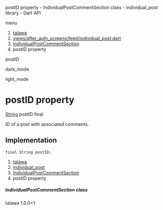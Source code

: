 




postID property - IndividualPostCommentSection class - individual\_post library - Dart API







menu

1. [talawa](../../index.html)
2. [views/after\_auth\_screens/feed/individual\_post.dart](../../file-___home_harshil_Desktop_open-source_palisadoes_talawa_lib_views_after_auth_screens_feed_individual_post/)
3. [IndividualPostCommentSection](../../file-___home_harshil_Desktop_open-source_palisadoes_talawa_lib_views_after_auth_screens_feed_individual_post/IndividualPostCommentSection-class.html)
4. postID property

postID


dark\_mode

light\_mode




# postID property


[String](https://api.flutter.dev/flutter/dart-core/String-class.html)
postID
final

ID of a post with associated comments.


## Implementation

```
final String postID;
```

 


1. [talawa](../../index.html)
2. [individual\_post](../../file-___home_harshil_Desktop_open-source_palisadoes_talawa_lib_views_after_auth_screens_feed_individual_post/)
3. [IndividualPostCommentSection](../../file-___home_harshil_Desktop_open-source_palisadoes_talawa_lib_views_after_auth_screens_feed_individual_post/IndividualPostCommentSection-class.html)
4. postID property

##### IndividualPostCommentSection class





talawa
1.0.0+1






